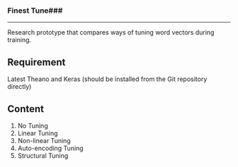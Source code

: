 ### Finest Tune###
----------

Research prototype that compares ways of tuning word vectors during training.

Requirement
-------
Latest Theano and Keras (should be installed from the Git repository directly)

Content
-------

 1. No Tuning
 2. Linear Tuning
 3. Non-linear Tuning
 4. Auto-encoding Tuning
 5. Structural Tuning